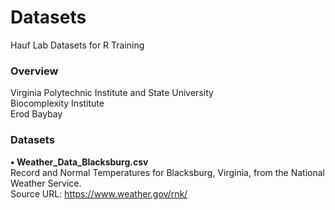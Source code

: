 # Datasets
Hauf Lab Datasets for R Training  
  
### Overview
Virginia Polytechnic Institute and State University  
Biocomplexity Institute  
Erod Baybay  
  
### Datasets
**• Weather_Data_Blacksburg.csv**  
Record and Normal Temperatures for Blacksburg, Virginia, from the National Weather Service.  
Source URL: https://www.weather.gov/rnk/ 
